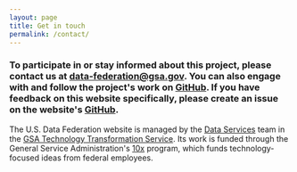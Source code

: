 ```yaml
---
layout: page
title: Get in touch
permalink: /contact/
---
```


### To participate in or stay informed about this project, please contact us at <a href="mailto:data-federation@gsa.gov">data-federation@gsa.gov</a>. You can also engage with and follow the project's work on [GitHub](https://github.com/18F/data-federation-project). If you have feedback on this website specifically, please create an issue on the website's [GitHub](https://github.com/GSA/us-data-federation/issues/new).

The U.S. Data Federation website is managed by the [Data Services](https://www.gsa.gov/portal/content/124174) team in the [GSA Technology Transformation Service](https://www.gsa.gov/tts). Its work is funded through the General Service Administration's [10x](https://10x.gsa.gov) program, which funds technology-focused ideas from federal employees.
